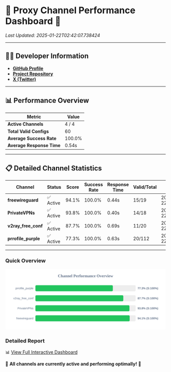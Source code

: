 # 🌟 Proxy Channel Performance Dashboard 🌟

_Last Updated: 2025-01-22T02:42:07.738424_

---

## 👩‍💻 Developer Information

- **[GitHub Profile](https://github.com/4n0nymou3)**  
- **[Project Repository](https://github.com/4n0nymou3/multi-proxy-config-fetcher)**  
- **[X (Twitter)](https://x.com/4n0nymou3)**  

---

## 📊 Performance Overview

| Metric                | Value       |
|-----------------------|-------------|
| **Active Channels**   | 4 / 4       |
| **Total Valid Configs** | 60          |
| **Average Success Rate** | 100.0%      |
| **Average Response Time** | 0.54s       |

---

## 📋 Detailed Channel Statistics

| Channel          | Status     | Score  | Success Rate | Response Time | Valid/Total | Last Success               |
|------------------|------------|--------|--------------|---------------|-------------|----------------------------|
| **freewireguard**  | ✅ Active  | 94.1%  | 100.0% | 0.44s         | 15/19       | 2025-01-22T02:42:07.736632 |
| **PrivateVPNs**  | ✅ Active  | 93.8%  | 100.0% | 0.40s         | 14/18       | 2025-01-22T02:42:07.274250 |
| **v2ray_free_conf**  | ✅ Active  | 87.7%  | 100.0% | 0.69s         | 11/20       | 2025-01-22T02:42:06.835318 |
| **prrofile_purple**  | ✅ Active  | 77.3%  | 100.0% | 0.63s         | 20/112       | 2025-01-22T02:42:06.107839 |

---

### Quick Overview
<div align="center">
  <a href="https://raw.githubusercontent.com/nullluser/NullRepo/refs/heads/main/assets/channel_stats_chart.svg">
    <img src="https://raw.githubusercontent.com/nullluser/NullRepo/refs/heads/main/assets/channel_stats_chart.svg" alt="Source Performance Statistics" width="800">
  </a>
</div>

### Detailed Report
📊 [View Full Interactive Dashboard](https://htmlpreview.github.io/?https://github.com/nullluser/NullRepo/blob/main/assets/performance_report.html)

🎉 **All channels are currently active and performing optimally!** 🎉
